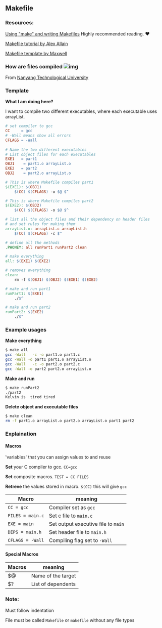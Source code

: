 
## Makefile

### Resources: 

[Using "make" and writing Makefiles](https://www.cs.oberlin.edu/~kuperman/help/make.html) Highly recommended reading. ❤️

[Makefile tutorial by Alex Allain](https://www.cprogramming.com/tutorial/makefiles.html) 

[Makefile template by Maxwell](http://www.cs.colby.edu/maxwell/courses/tutorials/maketutor/) 

### How are files compiled ![img](https://www3.ntu.edu.sg/home/ehchua/programming/cpp/images/GCC_CompilationProcess.png)

From [Nanyang Technological University](https://www3.ntu.edu.sg/home/ehchua/programming/cpp/gcc_make.html)

### Template

**What I am doing here?**

I want to compile two different executables, where each executable uses arrayList.

```makefile
# set compiler to gcc
CC     = gcc
# -Wall means show all errors
CFLAGS = -Wall
 
# Name the two different executables
# List object files for each executables
EXE1   = part1
OBJ1    = part1.o arrayList.o
EXE2   = part2
OBJ2    = part2.o arrayList.o

# This is where Makefile compiles part1
$(EXE1): $(OBJ1)
	$(CC) $(CFLAGS) -o $@ $^

# This is where Makefile compiles part2
$(EXE2): $(OBJ2)
	$(CC) $(CFLAGS) -o $@ $^

# list all the object files and their dependency on header files
# and set rules for making them
arrayList.o: arrayList.c arrayList.h
	$(CC) $(CFLAGS) -c $^

# define all the methods
.PHONEY: all runPart1 runPart2 clean

# make everything
all: $(EXE1) $(EXE2)

# removes everything
clean:
	rm -f $(OBJ1) $(OBJ2) $(EXE1) $(EXE2)

# make and run part1
runPart1: $(EXE1)
	./$^ 

# make and run part2
runPart2: $(EXE2)
	./$^ 
```

### Example usages

**Make everything**

```bash
$ make all
gcc -Wall   -c -o part1.o part1.c
gcc -Wall -o part1 part1.o arrayList.o
gcc -Wall   -c -o part2.o part2.c
gcc -Wall -o part2 part2.o arrayList.o
```

**Make and run**

```bash
$ make runPart2
./part2
Kelvin is  tired tired
```

**Delete object and executable files**

```bash
$ make clean
rm -f part1.o arrayList.o part2.o arrayList.o part1 part2
```



### Explaination

#### Macros

 'variables' that you can assign values to and reuse

**Set** your C compiler to gcc. `CC=gcc` 

**Set** composite macros. `TEST = CC FILES`

**Retreve** the values stored in macro. `$(CC)` this will give `gcc`

| Macro            | meaning                             |
| ---------------- | ----------------------------------- |
| `CC = gcc`       | Compiler set as `gcc`               |
| `FILES = main.c` | Set c file to `main.c`              |
| `EXE = main`     | Set output executive file to `main` |
| `DEPS = main.h`  | Set header file to `main.h`         |
| `CFLAGS = -Wall` | Compiling flag set to `-Wall`       |

#### Special Macros

| Macros | meaning            |
| ------ | ------------------ |
| $@     | Name of the target |
| $?     | List of dependents |

### Note:

Must follow indentation

File must be called `Makefile` or `makefile` without any file types
